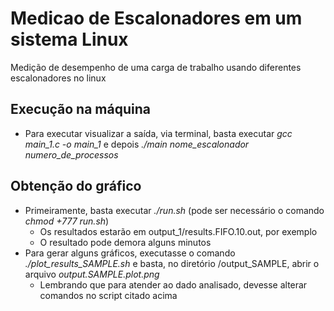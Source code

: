 # Medicao de Escalonadores em um sistema Linux
Medição de desempenho de uma carga de trabalho usando diferentes escalonadores no linux

## Execução na máquina
- Para executar visualizar a saída, via terminal, basta executar *gcc main_1.c -o main_1* e depois *./main nome_escalonador numero_de_processos*

## Obtenção do gráfico
- Primeiramente, basta executar *./run.sh* (pode ser necessário o comando *chmod +777 run.sh*)
    - Os resultados estarão em output_1/results.FIFO.10.out, por exemplo
    - O resultado pode demora alguns minutos
- Para gerar alguns gráficos, executasse o comando *./plot_results_SAMPLE.sh* e basta, no diretório /output_SAMPLE, abrir o arquivo *output.SAMPLE.plot.png*
	- Lembrando que para atender ao dado analisado, devesse alterar comandos no script citado acima
